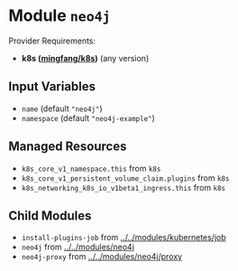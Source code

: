 
# Module `neo4j`

Provider Requirements:
* **k8s ([mingfang/k8s](https://registry.terraform.io/providers/mingfang/k8s/latest))** (any version)

## Input Variables
* `name` (default `"neo4j"`)
* `namespace` (default `"neo4j-example"`)

## Managed Resources
* `k8s_core_v1_namespace.this` from `k8s`
* `k8s_core_v1_persistent_volume_claim.plugins` from `k8s`
* `k8s_networking_k8s_io_v1beta1_ingress.this` from `k8s`

## Child Modules
* `install-plugins-job` from [../../modules/kubernetes/job](../../modules/kubernetes/job)
* `neo4j` from [../../modules/neo4j](../../modules/neo4j)
* `neo4j-proxy` from [../../modules/neo4j/proxy](../../modules/neo4j/proxy)


